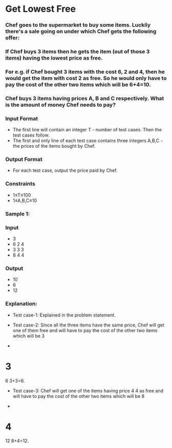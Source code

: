 # Get Lowest Free
### Chef goes to the supermarket to buy some items. Luckily there's a sale going on under which Chef gets the following offer:

### If Chef buys 3 items then he gets the item (out of those 3 items) having the lowest price as free.

### For e.g. if Chef bought 3 items with the cost 6, 2 and 4, then he would get the item with cost 2 as free. So he would only have to pay the cost of the other two items which will be 6+4=10.

### Chef buys 3 items having prices A, B and C respectively. What is the amount of money Chef needs to pay?

### Input Format
- The first line will contain an integer T - number of test cases. Then the test cases follow.
- The first and only line of each test case contains three integers A,B,C - the prices of the items bought by Chef.

### Output Format
- For each test case, output the price paid by Chef.

### Constraints
- 1≤T≤100
- 1≤A,B,C≤10

### Sample 1:
### Input
- 3
- 6 2 4
- 3 3 3
- 8 4 4
### Output
- 10
- 6
- 12

### Explanation:
- Test case-1: Explained in the problem statement.

- Test case-2: Since all the three items have the same price, Chef will get one of them free and will have to pay the cost of the other two items which will be 
3
+
3
=
6
3+3=6.

- Test case-3: Chef will get one of the items having price 
4
4 as free and will have to pay the cost of the other two items which will be 
8
+
4
=
12
8+4=12.

